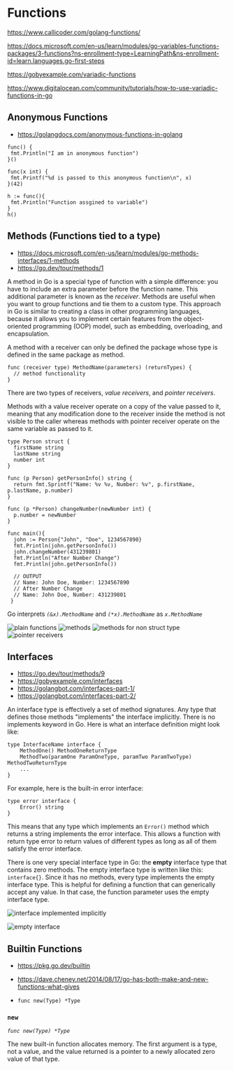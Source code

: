 # Functions

https://www.callicoder.com/golang-functions/ 

https://docs.microsoft.com/en-us/learn/modules/go-variables-functions-packages/3-functions?ns-enrollment-type=LearningPath&ns-enrollment-id=learn.languages.go-first-steps

https://gobyexample.com/variadic-functions

https://www.digitalocean.com/community/tutorials/how-to-use-variadic-functions-in-go

## Anonymous Functions

- https://golangdocs.com/anonymous-functions-in-golang

```golang
func() {
 fmt.Println("I am in anonymous function")
}()

func(x int) {
 fmt.Printf("%d is passed to this anonymous function\n", x)
}(42)

h := func(){
 fmt.Println("Function assgined to variable")
}
h()
```

## Methods (Functions tied to a type)

- https://docs.microsoft.com/en-us/learn/modules/go-methods-interfaces/1-methods
- https://go.dev/tour/methods/1

A method in Go is a special type of function with a simple difference: you have to include an extra parameter before the function name. This additional parameter is known as the *receiver*. Methods are useful when you want to group functions and tie them to a custom type. This approach in Go is similar to creating a class in other programming languages, because it allows you to implement certain features from the object-oriented programming (OOP) model, such as embedding, overloading, and encapsulation.

A method with a receiver can only be defined the package whose type is defined in the same package as method.

```golang
func (receiver type) MethodName(parameters) (returnTypes) {
  // method functionality
}
```

There are two types of receivers, *value receivers*, and *pointer receivers*.

Methods with a value receiver operate on a copy of the value passed to it, meaning that any modification done to the receiver inside the method is not visible to the caller whereas methods with pointer receiver operate on the same variable as passed to it. 

```golang
type Person struct {
  firstName string
  lastName string
  number int
}

func (p Person) getPersonInfo() string {
  return fmt.Sprintf("Name: %v %v, Number: %v", p.firstName, p.lastName, p.number)
}

func (p *Person) changeNumber(newNumber int) {
  p.number = newNumber
}

func main(){
  john := Person{"John", "Doe", 1234567890}
  fmt.Println(john.getPersonInfo())
  john.changeNumber(431239801)
  fmt.Println("After Number Change")
  fmt.Println(john.getPersonInfo())
  
  // OUTPUT
  // Name: John Doe, Number: 1234567890
  // After Number Change
  // Name: John Doe, Number: 431239801
 }
```

Go interprets *`(&x).MethodName`* and *`(*x).MethodName`* as *`x.MethodName`*

![plain functions](https://user-images.githubusercontent.com/63919345/176523016-04e5d056-53a0-47c2-b6aa-8a05c0e727d5.png)
![methods](https://user-images.githubusercontent.com/63919345/176520735-d659167b-5894-4ed7-a5cd-3b65c5b056c3.png)
![methods for non struct type](https://user-images.githubusercontent.com/63919345/176521189-467821e8-ab7e-4674-96ca-ca9b76cad409.png)
![pointer receivers](https://user-images.githubusercontent.com/63919345/176522100-5c9dfaa9-752a-40c9-960d-fc7912f3df7f.png)


## Interfaces

- https://go.dev/tour/methods/9
- https://gobyexample.com/interfaces
- https://golangbot.com/interfaces-part-1/
- https://golangbot.com/interfaces-part-2/

An interface type is effectively a set of method signatures. Any type that defines those methods "implements" the interface implicitly. There is no implements keyword in Go. Here is what an interface definition might look like:

```golang
type InterfaceName interface {
    MethodOne() MethodOneReturnType
    MethodTwo(paramOne ParamOneType, paramTwo ParamTwoType) MethodTwoReturnType 
    ...
}
```

For example, here is the built-in error interface:

```golang
type error interface {
    Error() string
}
```

This means that any type which implements an `Error()` method which returns a string implements the error interface. This allows a function with return type error to return values of different types as long as all of them satisfy the error interface.

There is one very special interface type in Go: the **empty** interface type that contains zero methods. The empty interface type is written like this: `interface{}`. Since it has no methods, every type implements the empty interface type. This is helpful for defining a function that can generically accept any value. In that case, the function parameter uses the empty interface type.

![interface implemented implicitly](https://user-images.githubusercontent.com/63919345/177055785-b42c63b8-7002-4bf9-a302-ad8d091d883d.png)

![empty interface](https://user-images.githubusercontent.com/63919345/177054854-7d07d5f5-bbc1-44f7-b5f6-b63017ec29a1.png)


## Builtin Functions

- https://pkg.go.dev/builtin
- https://dave.cheney.net/2014/08/17/go-has-both-make-and-new-functions-what-gives

- `func new(Type) *Type`

### `new`

*`func new(Type) *Type`*

The new built-in function allocates memory. The first argument is a type, not a value, and the value returned is a pointer to a newly allocated zero value of that type. 
